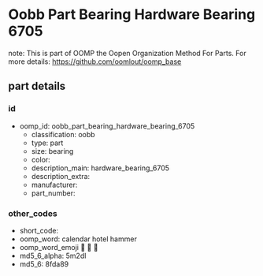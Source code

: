 # Oobb Part Bearing Hardware Bearing 6705  

note: This is part of OOMP the Oopen Organization Method For Parts. For more details: https://github.com/oomlout/oomp_base

##  part details





### id
* oomp_id: oobb_part_bearing_hardware_bearing_6705
  * classification: oobb
  * type: part
  * size: bearing
  * color: 
  * description_main: hardware_bearing_6705
  * description_extra: 
  * manufacturer: 
  * part_number: 

### other_codes
* short_code: 
* oomp_word: calendar hotel hammer
* oomp_word_emoji :calendar: :hotel: :hammer:
* md5_6_alpha: 5m2dl
* md5_6: 8fda89